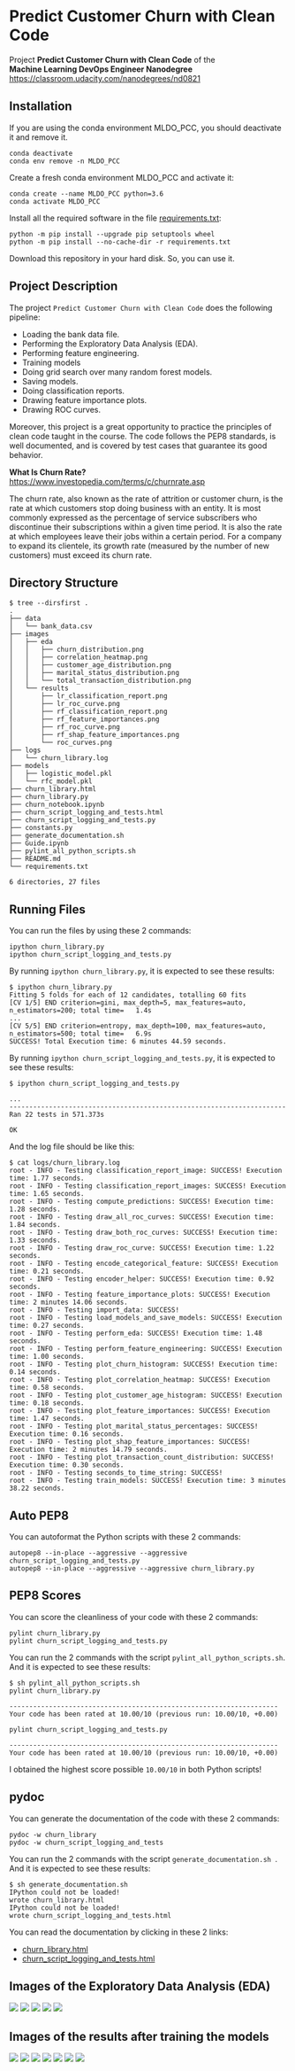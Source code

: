 # Predict Customer Churn with Clean Code

Project **Predict Customer Churn with Clean Code** of the<br/>
**Machine Learning DevOps Engineer Nanodegree**<br/>
https://classroom.udacity.com/nanodegrees/nd0821

## Installation

If you are using the conda environment MLDO_PCC, you should deactivate it and
remove it.

```
conda deactivate
conda env remove -n MLDO_PCC
```

Create a fresh conda environment MLDO_PCC and activate it:

```
conda create --name MLDO_PCC python=3.6
conda activate MLDO_PCC
```

Install all the required software in the file [requirements.txt](requirements.txt):

```
python -m pip install --upgrade pip setuptools wheel
python -m pip install --no-cache-dir -r requirements.txt
```

Download this repository in your hard disk. So, you can use it.

## Project Description

The project `Predict Customer Churn with Clean Code` does the following pipeline:
- Loading the bank data file.
- Performing the Exploratory Data Analysis (EDA).
- Performing feature engineering.
- Training models
- Doing grid search over many random forest models.
- Saving models.
- Doing classification reports.
- Drawing feature importance plots.
- Drawing ROC curves.

Moreover, this project is a great opportunity to practice the principles of
clean code taught in the course. The code follows the PEP8 standards, is 
well documented, and is covered by test cases that guarantee its good behavior.

**What Is Churn Rate?**<br/>
https://www.investopedia.com/terms/c/churnrate.asp

The churn rate, also known as the rate of attrition or customer churn, is the rate at which customers stop doing business with an entity. It is most commonly expressed as the percentage of service subscribers who discontinue their subscriptions within a given time period. It is also the rate at which employees leave their jobs within a certain period. For a company to expand its clientele, its growth rate (measured by the number of new customers) must exceed its churn rate.

## Directory Structure

```
$ tree --dirsfirst .
.
├── data
│   └── bank_data.csv
├── images
│   ├── eda
│   │   ├── churn_distribution.png
│   │   ├── correlation_heatmap.png
│   │   ├── customer_age_distribution.png
│   │   ├── marital_status_distribution.png
│   │   └── total_transaction_distribution.png
│   └── results
│       ├── lr_classification_report.png
│       ├── lr_roc_curve.png
│       ├── rf_classification_report.png
│       ├── rf_feature_importances.png
│       ├── rf_roc_curve.png
│       ├── rf_shap_feature_importances.png
│       └── roc_curves.png
├── logs
│   └── churn_library.log
├── models
│   ├── logistic_model.pkl
│   └── rfc_model.pkl
├── churn_library.html
├── churn_library.py
├── churn_notebook.ipynb
├── churn_script_logging_and_tests.html
├── churn_script_logging_and_tests.py
├── constants.py
├── generate_documentation.sh
├── Guide.ipynb
├── pylint_all_python_scripts.sh
├── README.md
└── requirements.txt

6 directories, 27 files
```

## Running Files

You can run the files by using these 2 commands:

```
ipython churn_library.py
ipython churn_script_logging_and_tests.py
```

By running `ipython churn_library.py`, it is expected to see these results:

```
$ ipython churn_library.py 
Fitting 5 folds for each of 12 candidates, totalling 60 fits
[CV 1/5] END criterion=gini, max_depth=5, max_features=auto, n_estimators=200; total time=   1.4s
...
[CV 5/5] END criterion=entropy, max_depth=100, max_features=auto, n_estimators=500; total time=   6.9s
SUCCESS! Total Execution time: 6 minutes 44.59 seconds.
```

By running `ipython churn_script_logging_and_tests.py`, it is expected to see these results:

```
$ ipython churn_script_logging_and_tests.py 

...
----------------------------------------------------------------------
Ran 22 tests in 571.373s

OK
```

And the log file should be like this:

```
$ cat logs/churn_library.log 
root - INFO - Testing classification_report_image: SUCCESS! Execution time: 1.77 seconds.
root - INFO - Testing classification_report_images: SUCCESS! Execution time: 1.65 seconds.
root - INFO - Testing compute_predictions: SUCCESS! Execution time: 1.28 seconds.
root - INFO - Testing draw_all_roc_curves: SUCCESS! Execution time: 1.84 seconds.
root - INFO - Testing draw_both_roc_curves: SUCCESS! Execution time: 1.33 seconds.
root - INFO - Testing draw_roc_curve: SUCCESS! Execution time: 1.22 seconds.
root - INFO - Testing encode_categorical_feature: SUCCESS! Execution time: 0.21 seconds.
root - INFO - Testing encoder_helper: SUCCESS! Execution time: 0.92 seconds.
root - INFO - Testing feature_importance_plots: SUCCESS! Execution time: 2 minutes 14.06 seconds.
root - INFO - Testing import_data: SUCCESS!
root - INFO - Testing load_models_and_save_models: SUCCESS! Execution time: 0.27 seconds.
root - INFO - Testing perform_eda: SUCCESS! Execution time: 1.48 seconds.
root - INFO - Testing perform_feature_engineering: SUCCESS! Execution time: 1.00 seconds.
root - INFO - Testing plot_churn_histogram: SUCCESS! Execution time: 0.14 seconds.
root - INFO - Testing plot_correlation_heatmap: SUCCESS! Execution time: 0.58 seconds.
root - INFO - Testing plot_customer_age_histogram: SUCCESS! Execution time: 0.18 seconds.
root - INFO - Testing plot_feature_importances: SUCCESS! Execution time: 1.47 seconds.
root - INFO - Testing plot_marital_status_percentages: SUCCESS! Execution time: 0.16 seconds.
root - INFO - Testing plot_shap_feature_importances: SUCCESS! Execution time: 2 minutes 14.79 seconds.
root - INFO - Testing plot_transaction_count_distribution: SUCCESS! Execution time: 0.30 seconds.
root - INFO - Testing seconds_to_time_string: SUCCESS!
root - INFO - Testing train_models: SUCCESS! Execution time: 3 minutes 38.22 seconds.
```

## Auto PEP8

You can autoformat the Python scripts with these 2 commands:

```
autopep8 --in-place --aggressive --aggressive churn_script_logging_and_tests.py
autopep8 --in-place --aggressive --aggressive churn_library.py
```

## PEP8 Scores

You can score the cleanliness of your code with these 2 commands:

```
pylint churn_library.py 
pylint churn_script_logging_and_tests.py
```

You can run the 2 commands with the script `pylint_all_python_scripts.sh`.
And it is expected to see these results:

```
$ sh pylint_all_python_scripts.sh 
pylint churn_library.py

--------------------------------------------------------------------
Your code has been rated at 10.00/10 (previous run: 10.00/10, +0.00)

pylint churn_script_logging_and_tests.py

--------------------------------------------------------------------
Your code has been rated at 10.00/10 (previous run: 10.00/10, +0.00)
```

I obtained the highest score possible `10.00/10` in both Python scripts!

## pydoc

You can generate the documentation of the code with these 2 commands:

```
pydoc -w churn_library
pydoc -w churn_script_logging_and_tests
```

You can run the 2 commands with the script `generate_documentation.sh `.
And it is expected to see these results:

```
$ sh generate_documentation.sh 
IPython could not be loaded!
wrote churn_library.html
IPython could not be loaded!
wrote churn_script_logging_and_tests.html
```

You can read the documentation by clicking in these 2 links:
- [churn_library.html](churn_library.html)
- [churn_script_logging_and_tests.html](churn_script_logging_and_tests.html)

## Images of the Exploratory Data Analysis (EDA)

<img src='images/eda/churn_distribution.png'/>

<img src='images/eda/customer_age_distribution.png'/>

<img src='images/eda/marital_status_distribution.png'/>

<img src='images/eda/total_transaction_distribution.png'/>

<img src='images/eda/correlation_heatmap.png'/>

## Images of the results after training the models

<img src='images/results/lr_classification_report.png'/>

<img src='images/results/lr_roc_curve.png'/>

<img src='images/results/rf_classification_report.png'/>

<img src='images/results/rf_roc_curve.png'/>

<img src='images/results/roc_curves.png'/>

<img src='images/results/rf_feature_importances.png'/>

<img src='images/results/rf_shap_feature_importances.png'/>

